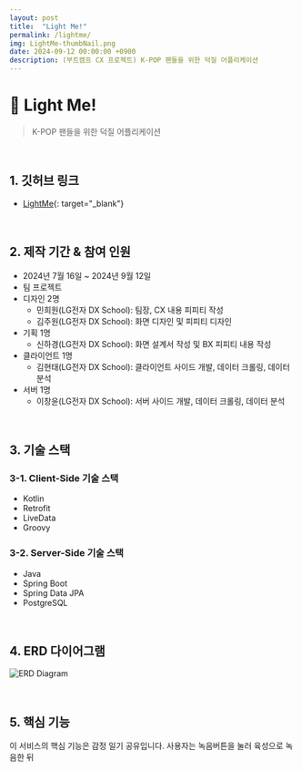 ```yaml
---
layout: post
title:  "Light Me!"
permalink: /lightme/
img: LightMe-thumbNail.png
date: 2024-09-12 00:00:00 +0900
description: (부트캠프 CX 프로젝트) K-POP 팬들을 위한 덕질 어플리케이션
---
```


# :pushpin: Light Me!
> K-POP 팬들을 위한 덕질 어플리케이션

<br>

## 1. 깃허브 링크
- [LightMe](https://github.com/kimgusxo/CX_TFIsland){: target="_blank"}

<br>

## 2. 제작 기간 & 참여 인원
- 2024년 7월 16일 ~ 2024년 9월 12일
- 팀 프로젝트
- 디자인 2명
  - 민희원(LG전자 DX School): 팀장, CX 내용 피피티 작성
  - 김주원(LG전자 DX School): 화면 디자인 및 피피티 디자인
- 기획 1명
  - 신하경(LG전자 DX School): 화면 설계서 작성 및 BX 피피티 내용 작성
- 클라이언트 1명
  - 김현태(LG전자 DX School): 클라이언트 사이드 개발, 데이터 크롤링, 데이터 분석
- 서버 1명
  - 이창윤(LG전자 DX School): 서버 사이드 개발, 데이터 크롤링, 데이터 분석

<br>

## 3. 기술 스택
### 3-1. Client-Side 기술 스택
- Kotlin
- Retrofit
- LiveData
- Groovy

### 3-2. Server-Side 기술 스택
- Java
- Spring Boot
- Spring Data JPA
- PostgreSQL

<br>

## 4. ERD 다이어그램
![ERD Diagram](../assets/img)

<br>

## 5. 핵심 기능
이 서비스의 핵심 기능은 감정 일기 공유입니다.
사용자는 녹음버튼을 눌러 육성으로 녹음한 뒤 

